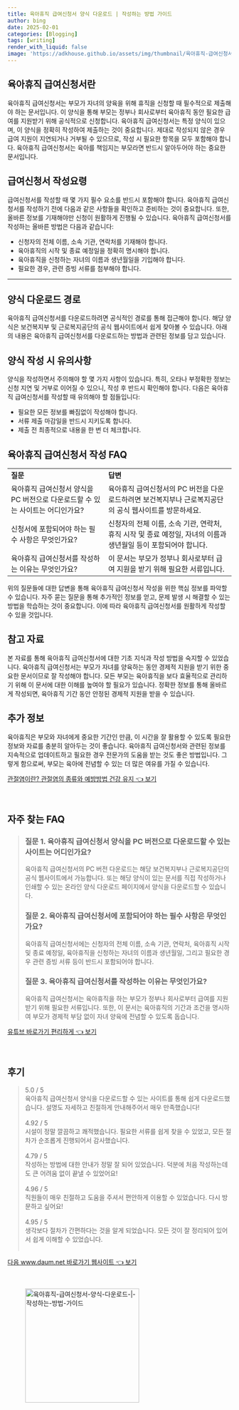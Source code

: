 ```yaml
---
title: 육아휴직 급여신청서 양식 다운로드 | 작성하는 방법 가이드
author: bing
date: 2025-02-01
categories: [Blogging]
tags: [writing]
render_with_liquid: false
image: 'https://adkhouse.github.io/assets/img/thumbnail/육아휴직-급여신청서-양식-다운로드-|-작성하는-방법-가이드.webp'
---
```



<h2 id='육아휴직 급여신청서란'>육아휴직 급여신청서란</h2>

<p>육아휴직 급여신청서는 부모가 자녀의 양육을 위해 휴직을 신청할 때 필수적으로 제출해야 하는 문서입니다. 이 양식을 통해 부모는 정부나 회사로부터 육아휴직 동안 필요한 급여를 지원받기 위해 공식적으로 신청합니다. 육아휴직 급여신청서는 특정 양식이 있으며, 이 양식을 정확히 작성하여 제출하는 것이 중요합니다. 제대로 작성되지 않은 경우 급여 지원이 지연되거나 거부될 수 있으므로, 작성 시 필요한 항목을 모두 포함해야 합니다. 육아휴직 급여신청서는 육아를 책임지는 부모라면 반드시 알아두어야 하는 중요한 문서입니다.</p>

<h2 id='급여신청서 작성요령'>급여신청서 작성요령</h2>

<p>급여신청서를 작성할 때 몇 가지 필수 요소를 반드시 포함해야 합니다. 육아휴직 급여신청서를 작성하기 전에 다음과 같은 사항들을 확인하고 준비하는 것이 중요합니다. 또한, 올바른 정보를 기재해야만 신청이 원활하게 진행될 수 있습니다. 육아휴직 급여신청서를 작성하는 올바른 방법은 다음과 같습니다:</p>

<ul>
    <li>신청자의 전체 이름, 소속 기관, 연락처를 기재해야 합니다.</li>
    <li>육아휴직의 시작 및 종료 예정일을 정확히 명시해야 합니다.</li>
    <li>육아휴직을 신청하는 자녀의 이름과 생년월일을 기입해야 합니다.</li>
    <li>필요한 경우, 관련 증빙 서류를 첨부해야 합니다.</li>
</ul>

<hr />

<h2 id='양식 다운로드 경로'>양식 다운로드 경로</h2>

<p>육아휴직 급여신청서를 다운로드하려면 공식적인 경로를 통해 접근해야 합니다. 해당 양식은 보건복지부 및 근로복지공단의 공식 웹사이트에서 쉽게 찾아볼 수 있습니다. 아래의 내용은 육아휴직 급여신청서를 다운로드하는 방법과 관련된 정보를 담고 있습니다.</p>

<h2 id='양식 작성 시 유의사항'>양식 작성 시 유의사항</h2>

<p>양식을 작성하면서 주의해야 할 몇 가지 사항이 있습니다. 특히, 오타나 부정확한 정보는 신청 지연 및 거부로 이어질 수 있으니, 작성 후 반드시 확인해야 합니다. 다음은 육아휴직 급여신청서를 작성할 때 유의해야 할 점들입니다:</p>

<ul>
    <li>필요한 모든 정보를 빠짐없이 작성해야 합니다.</li>
    <li>서류 제출 마감일을 반드시 지키도록 합니다.</li>
    <li>제출 전 최종적으로 내용을 한 번 더 체크합니다.</li>
</ul>

<h2 id='육아휴직 급여신청서 작성 FAQ'>육아휴직 급여신청서 작성 FAQ</h2>

<table>
    <tr>
        <td><b>질문</b></td>
        <td><b>답변</b></td>
    </tr>
    <tr>
        <td>육아휴직 급여신청서 양식을 PC 버전으로 다운로드할 수 있는 사이트는 어디인가요?</td>
        <td>육아휴직 급여신청서의 PC 버전을 다운로드하려면 보건복지부나 근로복지공단의 공식 웹사이트를 방문하세요.</td>
    </tr>
    <tr>
        <td>신청서에 포함되어야 하는 필수 사항은 무엇인가요?</td>
        <td>신청자의 전체 이름, 소속 기관, 연락처, 휴직 시작 및 종료 예정일, 자녀의 이름과 생년월일 등이 포함되어야 합니다.</td>
    </tr>
    <tr>
        <td>육아휴직 급여신청서를 작성하는 이유는 무엇인가요?</td>
        <td>이 문서는 부모가 정부나 회사로부터 급여 지원을 받기 위해 필요한 서류입니다.</td>
    </tr>
</table>

<p>위의 질문들에 대한 답변을 통해 육아휴직 급여신청서 작성을 위한 핵심 정보를 파악할 수 있습니다. 자주 묻는 질문을 통해 추가적인 정보를 얻고, 문제 발생 시 해결할 수 있는 방법을 학습하는 것이 중요합니다. 이에 따라 육아휴직 급여신청서를 원활하게 작성할 수 있을 것입니다.</p>

<h2 id='참고 자료'>참고 자료</h2>

<p>본 자료를 통해 육아휴직 급여신청서에 대한 기초 지식과 작성 방법을 숙지할 수 있었습니다. 육아휴직 급여신청서는 부모가 자녀를 양육하는 동안 경제적 지원을 받기 위한 중요한 문서이므로 잘 작성해야 합니다. 모든 부모는 육아휴직을 보다 효율적으로 관리하기 위해 이 문서에 대한 이해를 높여야 할 필요가 있습니다. 정확한 정보를 통해 올바르게 작성되면, 육아휴직 기간 동안 안정된 경제적 지원을 받을 수 있습니다.</p>

<h2 id='추가 정보'>추가 정보</h2>

<p>육아휴직은 부모와 자녀에게 중요한 기간인 만큼, 이 시간을 잘 활용할 수 있도록 필요한 정보와 자료를 충분히 알아두는 것이 좋습니다. 육아휴직 급여신청서와 관련된 정보를 지속적으로 업데이트하고 필요한 경우 전문가의 도움을 받는 것도 좋은 방법입니다. 그렇게 함으로써, 부모는 육아에 전념할 수 있는 더 많은 여유를 가질 수 있습니다.</p>


<p><a class="click-button" title="관절염이란? 관절염의 종류와 예방방법 건강 유지" href="https://adkhouse.github.io/posts/%EA%B4%80%EC%A0%88%EC%97%BC%EC%9D%B4%EB%9E%80-%EA%B4%80%EC%A0%88%EC%97%BC%EC%9D%98-%EC%A2%85%EB%A5%98%EC%99%80-%EC%98%88%EB%B0%A9%EB%B0%A9%EB%B2%95-%EA%B1%B4%EA%B0%95-%EC%9C%A0%EC%A7%80/" rel="dofollow">관절염이란? 관절염의 종류와 예방방법 건강 유지 👈 보기</a></p><br>
<h2 id='자주_찾는_FAQ'>자주 찾는 FAQ</h2>
<div itemscope="" itemtype="https://schema.org/FAQPage"> 
<blockquote> 
<div itemscope="" itemprop="mainEntity" itemtype="https://schema.org/Question"> 
<h3 itemprop="name">질문 1. 육아휴직 급여신청서 양식을 PC 버전으로 다운로드할 수 있는 사이트는 어디인가요?</h3> 
<div itemscope="" itemprop="acceptedAnswer" itemtype="https://schema.org/Answer"> 
<span itemprop="text"> 
<p>육아휴직 급여신청서의 PC 버전 다운로드는 해당 보건복지부나 근로복지공단의 공식 웹사이트에서 가능합니다. 또는 해당 양식이 있는 문서를 직접 작성하거나 인쇄할 수 있는 온라인 양식 다운로드 페이지에서 양식을 다운로드할 수 있습니다.</p> 
</span> 
</div> 
</div> 

<div itemscope="" itemprop="mainEntity" itemtype="https://schema.org/Question"> 
<h3 itemprop="name">질문 2. 육아휴직 급여신청서에 포함되어야 하는 필수 사항은 무엇인가요?</h3> 
<div itemscope="" itemprop="acceptedAnswer" itemtype="https://schema.org/Answer"> 
<span itemprop="text"> 
<p>육아휴직 급여신청서에는 신청자의 전체 이름, 소속 기관, 연락처, 육아휴직 시작 및 종료 예정일, 육아휴직을 신청하는 자녀의 이름과 생년월일, 그리고 필요한 경우 관련 증빙 서류 등이 반드시 포함되어야 합니다.</p> 
</span> 
</div> 
</div> 

<div itemscope="" itemprop="mainEntity" itemtype="https://schema.org/Question"> 
<h3 itemprop="name">질문 3. 육아휴직 급여신청서를 작성하는 이유는 무엇인가요?</h3> 
<div itemscope="" itemprop="acceptedAnswer" itemtype="https://schema.org/Answer"> 
<span itemprop="text"> 
<p>육아휴직 급여신청서는 육아휴직을 하는 부모가 정부나 회사로부터 급여를 지원받기 위해 필요한 서류입니다. 또한, 이 문서는 육아휴직의 기간과 조건을 명시하여 부모가 경제적 부담 없이 자녀 양육에 전념할 수 있도록 돕습니다.</p> 
</span> 
</div> 
</div> 

</blockquote> 
</div>
<p><a class="click-button" title="유튜브 바로가기 편리하게" href="https://adkhouse.github.io/posts/%EC%9C%A0%ED%8A%9C%EB%B8%8C-%EB%B0%94%EB%A1%9C%EA%B0%80%EA%B8%B0-%ED%8E%B8%EB%A6%AC%ED%95%98%EA%B2%8C/" rel="dofollow">유튜브 바로가기 편리하게 👈 보기</a></p><br>
<h2 id='후기'>후기</h2>
<div itemscope itemtype="https://schema.org/Product">
  <blockquote>
  <div itemprop="review" itemscope itemtype="https://schema.org/Review">
      <div itemprop="reviewRating" itemscope itemtype="https://schema.org/Rating"> <span itemprop="ratingValue">5.0</span> / <span itemprop="bestRating">5</span> </div>
      <span itemprop="reviewBody">육아휴직 급여신청서 양식을 다운로드할 수 있는 사이트를 통해 쉽게 다운로드했습니다. 설명도 자세하고 친절하게 안내해주어서 매우 만족했습니다!</span>
  </div>
  <br>
  <div itemprop="review" itemscope itemtype="https://schema.org/Review">
      <div itemprop="reviewRating" itemscope itemtype="https://schema.org/Rating"> <span itemprop="ratingValue">4.92</span> / <span itemprop="bestRating">5</span> </div>
      <span itemprop="reviewBody">시설이 정말 깔끔하고 쾌적했습니다. 필요한 서류를 쉽게 찾을 수 있었고, 모든 절차가 순조롭게 진행되어서 감사했습니다.</span>
  </div>
  <br>
  <div itemprop="review" itemscope itemtype="https://schema.org/Review">
      <div itemprop="reviewRating" itemscope itemtype="https://schema.org/Rating"> <span itemprop="ratingValue">4.79</span> / <span itemprop="bestRating">5</span> </div>
      <span itemprop="reviewBody">작성하는 방법에 대한 안내가 정말 잘 되어 있었습니다. 덕분에 처음 작성하는데도 큰 어려움 없이 끝낼 수 있었어요!</span>
  </div>
  <br>
  <div itemprop="review" itemscope itemtype="https://schema.org/Review">
      <div itemprop="reviewRating" itemscope itemtype="https://schema.org/Rating"> <span itemprop="ratingValue">4.96</span> / <span itemprop="bestRating">5</span> </div>
      <span itemprop="reviewBody">직원들이 매우 친절하고 도움을 주셔서 편안하게 이용할 수 있었습니다. 다시 방문하고 싶어요!</span>
  </div>
  <br>
  <div itemprop="review" itemscope itemtype="https://schema.org/Review">
      <div itemprop="reviewRating" itemscope itemtype="https://schema.org/Rating"> <span itemprop="ratingValue">4.95</span> / <span itemprop="bestRating">5</span> </div>
      <span itemprop="reviewBody">생각보다 절차가 간편하다는 것을 알게 되었습니다. 모든 것이 잘 정리되어 있어서 쉽게 이해할 수 있었습니다.</span>
  </div>
  <br>
  </blockquote>
</div>
<p><a class="click-button" title="다음 www.daum.net 바로가기 웹사이트" href="https://adkhouse.github.io/posts/%EB%8B%A4%EC%9D%8C-www.daum.net-%EB%B0%94%EB%A1%9C%EA%B0%80%EA%B8%B0-%EC%9B%B9%EC%82%AC%EC%9D%B4%ED%8A%B8/" rel="dofollow">다음 www.daum.net 바로가기 웹사이트 👈 보기</a></p><br>
<figure class="image"><img src="https://adkhouse.github.io/assets/img/thumbnail/육아휴직-급여신청서-양식-다운로드-|-작성하는-방법-가이드.webp" alt="육아휴직-급여신청서-양식-다운로드-|-작성하는-방법-가이드" width="256" height="256"></figure>